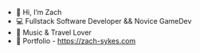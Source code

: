 -  👋 Hi, I’m Zach
-  💻 Fullstack Software Developer && Novice GameDev
-  🎸 Music & Travel Lover 
-  💼 Portfolio - https://zach-sykes.com

<!---
Calathea-Z/Calathea-Z is a ✨ special ✨ repository because its `README.md` (this file) appears on your GitHub profile.
You can click the Preview link to take a look at your changes.
--->
